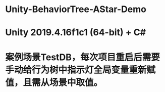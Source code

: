 # Unity-BehaviorTree-AStar-Demo
# Unity 2019.4.16f1c1 (64-bit) + C#
# 案例场景TestDB，每次项目重启后需要手动给行为树中指示灯全局变量重新赋值，且需从场景中取值。
